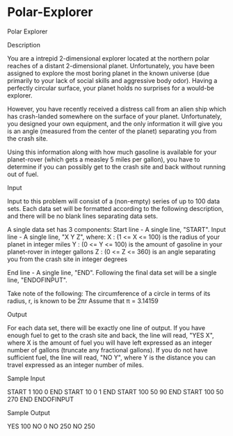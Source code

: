 # Polar-Explorer

Polar Explorer

Description

You are a intrepid 2-dimensional explorer located at the northern polar reaches of a distant 2-dimensional planet. Unfortunately, you have been assigned to explore the most boring planet in the known universe (due primarily to your lack of social skills and aggressive body odor). Having a perfectly circular surface, your planet holds no surprises for a would-be explorer. 

However, you have recently received a distress call from an alien ship which has crash-landed somewhere on the surface of your planet. Unfortunately, you designed your own equipment, and the only information it will give you is an angle (measured from the center of the planet) separating you from the crash site. 

Using this information along with how much gasoline is available for your planet-rover (which gets a measley 5 miles per gallon), you have to determine if you can possibly get to the crash site and back without running out of fuel. 


Input

Input to this problem will consist of a (non-empty) series of up to 100 data sets. Each data set will be formatted according to the following description, and there will be no blank lines separating data sets. 


A single data set has 3 components: 
Start line - A single line, "START". 
Input line - A single line, "X Y Z", where: 
X : (1 <= X <= 100) is the radius of your planet in integer miles 
Y : (0 <= Y <= 100) is the amount of gasoline in your planet-rover in integer gallons 
Z : (0 <= Z <= 360) is an angle separating you from the crash site in integer degrees 

End line - A single line, "END". 
Following the final data set will be a single line, "ENDOFINPUT". 


Take note of the following: 
The circumference of a circle in terms of its radius, r, is known to be 2πr 
Assume that π = 3.14159

Output

For each data set, there will be exactly one line of output. If you have enough fuel to get to the crash site and back, the line will read, "YES X", where X is the amount of fuel you will have left expressed as an integer number of gallons (truncate any fractional gallons). If you do not have sufficient fuel, the line will read, "NO Y", where Y is the distance you can travel expressed as an integer number of miles.

Sample Input

START
1 100 0
END
START
10 0 1
END
START
100 50 90
END
START
100 50 270
END
ENDOFINPUT

Sample Output

YES 100
NO 0
NO 250
NO 250
